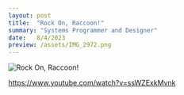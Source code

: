 ```yaml
---
layout: post
title:  "Rock On, Raccoon!"
summary: "Systems Programmer and Designer"
date:   8/4/2023
preview: /assets/IMG_2972.png
---
```


![Rock On, Raccoon!](/assets/rockonraccoontrailergif.gif)

https://www.youtube.com/watch?v=ssWZExkMvnk


